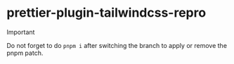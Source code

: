 # prettier-plugin-tailwindcss-repro

> [!IMPORTANT]
> Do not forget to do `pnpm i` after switching the branch to apply or remove the pnpm patch.
